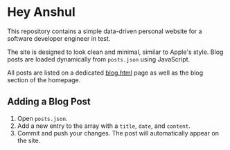 # Hey Anshul

This repository contains a simple data-driven personal website for a software developer engineer in test.

The site is designed to look clean and minimal, similar to Apple's style. Blog posts are loaded dynamically from `posts.json` using JavaScript.

All posts are listed on a dedicated [blog.html](blog.html) page as well as the blog section of the homepage.

## Adding a Blog Post

1. Open `posts.json`.
2. Add a new entry to the array with a `title`, `date`, and `content`.
3. Commit and push your changes. The post will automatically appear on the site.
